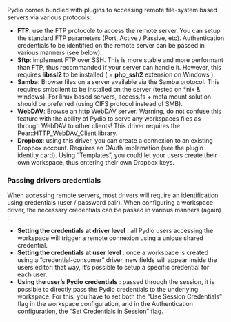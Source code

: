 Pydio comes bundled with plugins to accessing remote file-system based servers via various protocols:

+ **FTP**: use the FTP protocole to access the remote server. You can setup the standard FTP parameters (Port, Active / Passive, etc). Authentication credentials to be identified on the remote server can be passed in various manners (see below).
+ **Sftp**: implement FTP over SSH. This is more stable and more performant than FTP, thus recommanded if your server can handle it. However, this requires **libssl2** to be installed ( = **php_ssh2** extension on Windows ).
+ **Samba**: Browse files on a server available via the Samba protocol. This requires smbclient to be installed on the server (tested on *nix & windows). For linux based servers, access.fs + meta.mount solution should be preferred (using CIFS protocol instead of SMB).
+ **WebDAV**: Browse an http WebDAV server. Warning, do not confuse this feature with the ability of Pydio to serve any workspaces files as through WebDAV to other clients! This driver requires the Pear::HTTP_WebDAV_Client library.
+ **Dropbox**: using this driver, you can create a connexion to an existing Dropbox account. Requires an OAuth implemation (see the plugin identity card). Using “Templates”, you could let your users create their own workspace, thus entering their own Dropbox keys.

### Passing drivers credentials
When accessing remote servers, most drivers will require an identification using credentials (user / password pair). When configuring a workspace driver, the necessary credentials can be passed in various manners (again) :

+ **Setting the credentials at driver level** : all Pydio users accessing the workspace will trigger a remote connexion using a unique shared credential.
+ **Setting the credentials at user level** : once a workspace is created using a “credential-consumer” driver, new fields will appear inside the users editor: that way, it’s possible to setup a specific credential for each user.
+ **Using the user’s Pydio credentials** : passed through the session, it is possible to directly pass the Pydio credentials to the underlying workspace. For this, you have to set both the “Use Session Credentials” flag in the workspace configuration, and in the Authentication configuration, the “Set Credentials in Session” flag.